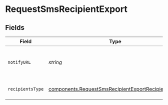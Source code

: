 # RequestSmsRecipientExport


## Fields

| Field                                                                                                                             | Type                                                                                                                              | Required                                                                                                                          | Description                                                                                                                       | Example                                                                                                                           |
| --------------------------------------------------------------------------------------------------------------------------------- | --------------------------------------------------------------------------------------------------------------------------------- | --------------------------------------------------------------------------------------------------------------------------------- | --------------------------------------------------------------------------------------------------------------------------------- | --------------------------------------------------------------------------------------------------------------------------------- |
| `notifyURL`                                                                                                                       | *string*                                                                                                                          | :heavy_minus_sign:                                                                                                                | URL that will be called once the export process is finished. For reference, https://help.brevo.com/hc/en-us/articles/360007666479 | http://requestb.in/173lyyx1                                                                                                       |
| `recipientsType`                                                                                                                  | [components.RequestSmsRecipientExportRecipientsType](../../models/shared/requestsmsrecipientexportrecipientstype.md)              | :heavy_check_mark:                                                                                                                | Filter the recipients based on how they interacted with the campaign                                                              | answered                                                                                                                          |